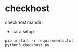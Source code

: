 # checkhost
checkhost mandiri
- cara setup
```
pip install -r requirements.txt
python3 checkhost.py
```
